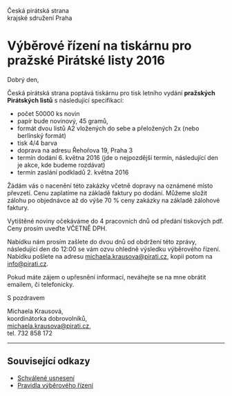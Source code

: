 Česká pirátská strana  
krajské sdružení Praha

Výběrové řízení na tiskárnu pro pražské Pirátské listy 2016
========================================

Dobrý den, 

Česká pirátská strana poptává tiskárnu pro tisk letního vydání **pražských Pirátských listů** s následující specifikací:

* počet 50000 ks novin
* papír bude novinový, 45 gramů, 
* formát dvou listů A2 vložených do sebe a přeložených 2x (nebo berlínský formát)
* tisk 4/4 barva
* doprava na adresu Řehořova 19, Praha 3
* termín dodání 6. května 2016 (jde o nejpozdější termín, následující den je akce, kde budeme rozdávat)
* termín zaslání podkladů 2. května 2016

Žádám vás o nacenění této zakázky včetně dopravy na oznámené místo převzetí. Cenu zaplatíme na základě faktury po dodání. Můžeme složit zálohu po objednávce až do výše 70 % ceny zakázky na základě zálohové faktury.

Vytištěné noviny očekáváme do 4 pracovních dnů od předání tiskových pdf.
Ceny prosím uveďte VČETNĚ DPH.

Nabídku nám prosím zašlete do dvou dnů od obdržení této zprávy, následující den do 12:00 se vám ozvu ohledně výsledku výběrového řízení. Nabídku pošlete na adresu michaela.krausova@pirati.cz, kopii potom na info@pirati.cz.

Pokud máte zájem o upřesnění informací, neváhejte se na mne obrátit emailem, či telefonicky. 

S pozdravem

Michaela Krausová,  
koordinátorka dobrovolníků,  
<michaela.krausova@pirati.cz>,  
tel. 732 858 172

----

## Související odkazy

* [Schválené usnesení](./../README.md) 
* [Pravidla výběrového řízení](pravidla.md)
